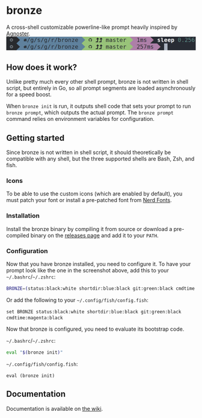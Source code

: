 # bronze
A cross-shell customizable powerline-like prompt heavily inspired by [Agnoster](https://github.com/agnoster/agnoster-zsh-theme).<br/>
![](./sleep.png)

## How does it work?
Unlike pretty much every other shell prompt, bronze is not written in shell script, but entirely in Go, so all prompt segments are loaded asynchronously for a speed boost.

When `bronze init` is run, it outputs shell code that sets your prompt to run `bronze prompt`, which outputs the actual prompt. The `bronze prompt` command relies on environment variables for configuration.

## Getting started
Since bronze is not written in shell script, it should theoretically be compatible with any shell, but the three supported shells are Bash, Zsh, and fish.

### Icons
To be able to use the custom icons (which are enabled by default), you must patch your font or install a pre-patched font from [Nerd Fonts](https://github.com/ryanoasis/nerd-fonts).

### Installation
Install the bronze binary by compiling it from source or download a pre-compiled binary on the [releases page](https://github.com/reujab/bronze/releases) and add it to your `PATH`.

### Configuration
Now that you have bronze installed, you need to configure it. To have your prompt look like the one in the screenshot above, add this to your `~/.bashrc`/`~/.zshrc`:
```sh
BRONZE=(status:black:white shortdir:blue:black git:green:black cmdtime:magenta:black)
```

Or add the following to your `~/.config/fish/config.fish`:
```fish
set BRONZE status:black:white shortdir:blue:black git:green:black cmdtime:magenta:black
```

Now that bronze is configured, you need to evaluate its bootstrap code.

`~/.bashrc`/`~/.zshrc`:
```sh
eval "$(bronze init)"
```

`~/.config/fish/config.fish`:
```fish
eval (bronze init)
```

## Documentation
Documentation is available on [the wiki](https://github.com/reujab/bronze/wiki).
